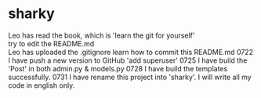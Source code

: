 # sharky

Leo has read the book, which is 'learn the git for yourself' <br>
try to edit the README.md <br>
Leo has uploaded the .gitignore
learn how to commit this README.md
0722 I have push a new version to GitHub 'add superuser'
0725 I have build the 'Post' in both admin.py & models.py
0728 I have build the templates successfully.
0731 I have rename this project into 'sharky'. I will write all my code in english only.
